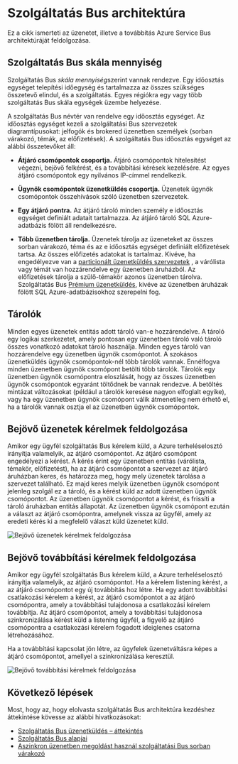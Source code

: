 <properties 
    pageTitle="Szolgáltatás Bus architektúra |} Microsoft Azure"
    description="Az üzenet és a továbbítási Azure Service Bus architektúráját feldolgozása ismerteti."
    services="service-bus"
    documentationCenter="na"
    authors="sethmanheim"
    manager="timlt"
    editor="" />
<tags 
    ms.service="service-bus"
    ms.devlang="na"
    ms.topic="get-started-article"
    ms.tgt_pltfrm="na"
    ms.workload="na"
    ms.date="07/11/2016"
    ms.author="sethm" />

# <a name="service-bus-architecture"></a>Szolgáltatás Bus architektúra

Ez a cikk ismerteti az üzenetet, illetve a továbbítás Azure Service Bus architektúráját feldolgozása.

## <a name="service-bus-scale-units"></a>Szolgáltatás Bus skála mennyiség

Szolgáltatás Bus *skála mennyiség*szerint vannak rendezve. Egy időosztás egységet telepítési időegység és tartalmazza az összes szükséges összetevő elindul, és a szolgáltatás. Egyes régiókra egy vagy több szolgáltatás Bus skála egységek üzembe helyezése.

A szolgáltatás Bus névtér van rendelve egy időosztás egységet. Az időosztás egységet kezeli a szolgáltatási Bus szervezetek diagramtípusokat: jelfogók és brokered üzenetben személyek (sorban várakozó, témák, az előfizetések). A szolgáltatás Bus időosztás egységet az alábbi összetevőket áll:

- **Átjáró csomópontok csoportja.** Átjáró csomópontok hitelesítést végezni, bejövő felkérést, és a továbbítási kérések kezelésére. Az egyes átjáró csomópontok egy nyilvános IP-címmel rendelkezik.

- **Ügynök csomópontok üzenetküldés csoportja.** Üzenetek ügynök csomópontok összehívások szóló üzenetben szervezetek.

- **Egy átjáró pontra.** Az átjáró tároló minden személy e időosztás egységet definiált adatait tartalmazza. Az átjáró tároló SQL Azure-adatbázis fölött áll rendelkezésre.

- **Több üzenetben tárolja.** Üzenetek tárolja az üzeneteket az összes sorban várakozó, téma és az e időosztás egységet definiált előfizetések tartsa. Az összes előfizetés adatokat is tartalmaz. Kivéve, ha engedélyezve van a [particionált üzenetküldés szervezetek](service-bus-partitioning.md) , a várólista vagy témát van hozzárendelve egy üzenetben áruházból. Az előfizetések tárolja a szülő-témakör azonos üzenetben tárolva. Szolgáltatás Bus [Prémium üzenetküldés](service-bus-premium-messaging.md), kivéve az üzenetben áruházak fölött SQL Azure-adatbázisokhoz szerepelni fog.

## <a name="containers"></a>Tárolók

Minden egyes üzenetek entitás adott tároló van-e hozzárendelve. A tároló egy logikai szerkezetet, amely pontosan egy üzenetben tároló való tároló összes vonatkozó adatokat tároló használja. Minden egyes tároló van hozzárendelve egy üzenetben ügynök csomópontot. A szokásos üzenetküldés ügynök csomópontok-nél több tárolók vannak. Ennélfogva minden üzenetben ügynök csomópont betölti több tárolók. Tárolók egy üzenetben ügynök csomópontra eloszlását, hogy az összes üzenetben ügynök csomópontok egyaránt töltődnek be vannak rendezve. A betöltés mintázat változásokat (például a tárolók keresése nagyon elfoglalt egyike), vagy ha egy üzenetben ügynök csomópont válik átmenetileg nem érhető el, ha a tárolók vannak osztja el az üzenetben ügynök csomópontok.

## <a name="processing-of-incoming-messaging-requests"></a>Bejövő üzenetek kérelmek feldolgozása

Amikor egy ügyfél szolgáltatás Bus kérelem küld, a Azure terheléselosztó irányítja valamelyik, az átjáró csomópontot. Az átjáró csomópont engedélyezi a kérést. A kérés érint egy üzenetben entitás (várólista, témakör, előfizetést), ha az átjáró csomópontot a szervezet az átjáró áruházban keres, és határozza meg, hogy mely üzenetek tárolása a szervezet található. Ez majd keres melyik üzenetben ügynök csomópont jelenleg szolgál ez a tároló, és a kérést küld az adott üzenetben ügynök csomópontot. Az üzenetben ügynök csomópontot a kérést, és frissíti a tároló áruházban entitás állapotát. Az üzenetben ügynök csomópont ezután a választ az átjáró csomópontra, amelynek vissza az ügyfél, amely az eredeti kérés ki a megfelelő választ küld üzenetet küld.

![Bejövő üzenetek kérelmek feldolgozása](./media/service-bus-architecture/IC690644.png)

## <a name="processing-of-incoming-relay-requests"></a>Bejövő továbbítási kérelmek feldolgozása

Amikor egy ügyfél szolgáltatás Bus kérelem küld, a Azure terheléselosztó irányítja valamelyik, az átjáró csomópontot. Ha a kérelem listening kérést, a az átjáró csomópontot egy új továbbítás hoz létre. Ha egy adott továbbítási csatlakozási kérelem a kérést, az átjáró csomópontot a az átjáró csomópontra, amely a továbbítási tulajdonosa a csatlakozási kérelem továbbítja. Az átjáró csomópontot, amely a továbbítási tulajdonosa szinkronizálása kérést küld a listening ügyfél, a figyelő az átjáró csomópontra a csatlakozási kérelem fogadott ideiglenes csatorna létrehozásához.

Ha a továbbítási kapcsolat jön létre, az ügyfelek üzenetváltásra képes a átjáró csomópontot, amellyel a szinkronizálása keresztül.

![Bejövő továbbítási kérelmek feldolgozása](./media/service-bus-architecture/IC690645.png)

## <a name="next-steps"></a>Következő lépések

Most, hogy az, hogy elolvasta szolgáltatás Bus architektúra kezdéshez áttekintése kövesse az alábbi hivatkozásokat:

- [Szolgáltatás Bus üzenetküldés – áttekintés](service-bus-messaging-overview.md)
- [Szolgáltatás Bus alapjai](service-bus-fundamentals-hybrid-solutions.md)
- [Aszinkron üzenetben megoldást használ szolgáltatási Bus sorban várakozó](service-bus-dotnet-multi-tier-app-using-service-bus-queues.md)
